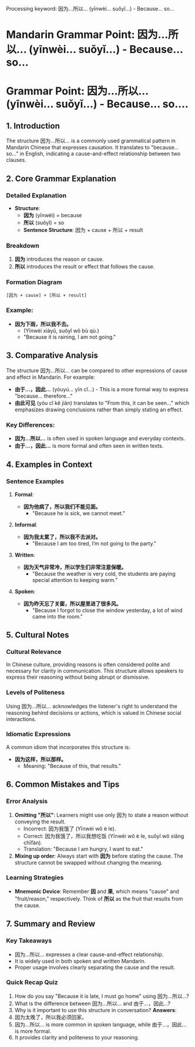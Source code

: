 Processing keyword: 因为…所以… (yīnwèi… suǒyǐ…) - Because... so...
# Mandarin Grammar Point: 因为…所以… (yīnwèi… suǒyǐ…) - Because... so...
# Grammar Point: 因为…所以… (yīnwèi… suǒyǐ…) - Because... so....
## 1. Introduction
The structure 因为…所以… is a commonly used grammatical pattern in Mandarin Chinese that expresses causation. It translates to "because... so..." in English, indicating a cause-and-effect relationship between two clauses.
## 2. Core Grammar Explanation
### Detailed Explanation
- **Structure**: 
   - **因为** (yīnwèi) = because
   - **所以** (suǒyǐ) = so
   - **Sentence Structure**: 因为 + cause + 所以 + result
### Breakdown
1. **因为** introduces the reason or cause.
2. **所以** introduces the result or effect that follows the cause.
### Formation Diagram
```
[因为 + cause] + [所以 + result]
```
### Example:
- **因为下雨，所以我不去。**
  - (Yīnwèi xiàyǔ, suǒyǐ wǒ bù qù.)
  - "Because it is raining, I am not going."
## 3. Comparative Analysis
The structure 因为…所以… can be compared to other expressions of cause and effect in Mandarin. For example:
- **由于…，因此…** (yóuyú... yīn cǐ...) - This is a more formal way to express "because... therefore..."
- **由此可见** (yóu cǐ kě jiàn) translates to "From this, it can be seen..." which emphasizes drawing conclusions rather than simply stating an effect.
### Key Differences:
- **因为…所以…** is often used in spoken language and everyday contexts.
- **由于…，因此…** is more formal and often seen in written texts.
## 4. Examples in Context
### Sentence Examples
1. **Formal**:
   - **因为他病了，所以我们不能见面。**
     - "Because he is sick, we cannot meet."
  
2. **Informal**:
   - **因为我太累了，所以我不去派对。**
     - "Because I am too tired, I’m not going to the party."
  
3. **Written**:
   - **因为天气非常冷，所以学生们非常注意保暖。**
     - "Because the weather is very cold, the students are paying special attention to keeping warm."
4. **Spoken**:
   - **因为昨天忘了关窗，所以屋里进了很多风。**
     - "Because I forgot to close the window yesterday, a lot of wind came into the room."
## 5. Cultural Notes
### Cultural Relevance
In Chinese culture, providing reasons is often considered polite and necessary for clarity in communication. This structure allows speakers to express their reasoning without being abrupt or dismissive.
### Levels of Politeness
Using 因为…所以… acknowledges the listener's right to understand the reasoning behind decisions or actions, which is valued in Chinese social interactions.
### Idiomatic Expressions
A common idiom that incorporates this structure is:
- **因为这样，所以那样。**
  - Meaning: "Because of this, that results."
## 6. Common Mistakes and Tips
### Error Analysis
1. **Omitting "所以"**: Learners might use only 因为 to state a reason without conveying the result. 
   - Incorrect: 因为我饿了 (Yīnwèi wǒ è le).
   - Correct: 因为我饿了，所以我想吃饭 (Yīnwèi wǒ è le, suǒyǐ wǒ xiǎng chīfàn).
   - Translation: "Because I am hungry, I want to eat."
2. **Mixing up order**: Always start with **因为** before stating the cause. The structure cannot be swapped without changing the meaning.
### Learning Strategies
- **Mnemonic Device**: Remember **因** and **果**, which means "cause" and "fruit/reason," respectively. Think of **所以** as the fruit that results from the cause.
## 7. Summary and Review
### Key Takeaways
- 因为…所以… expresses a clear cause-and-effect relationship.
- It is widely used in both spoken and written Mandarin.
- Proper usage involves clearly separating the cause and the result.
### Quick Recap Quiz
1. How do you say "Because it is late, I must go home" using 因为…所以…?
2. What is the difference between 因为…所以… and 由于…，因此…?
3. Why is it important to use this structure in conversation?
**Answers**:
1. 因为太晚了，所以我必须回家。
2. 因为…所以… is more common in spoken language, while 由于…，因此… is more formal.
3. It provides clarity and politeness to your reasoning.
